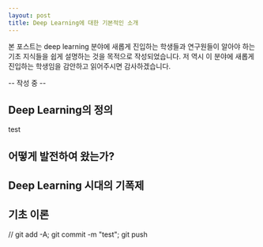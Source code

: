 ```yaml
---
layout: post
title: Deep Learning에 대한 기본적인 소개
---
```


본 포스트는 deep learning 분야에 새롭게 진입하는 학생들과 연구원들이 알아야 하는 기초 지식들을 쉽게 설명하는 것을 목적으로 작성되었습니다. 저 역시 이 분야에 새롭게 진입하는 학생임을 감안하고 읽어주시면 감사하겠습니다.

-- 작성 중 --

## Deep Learning의 정의
test

## 어떻게 발전하여 왔는가?

## Deep Learning 시대의 기폭제

## 기초 이론



// git add -A; git commit -m "test"; git push
